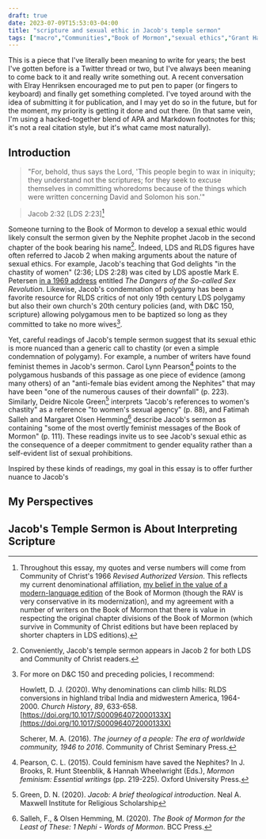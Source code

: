 ```yaml
---
draft: true
date: 2023-07-09T15:53:03-04:00
title: "scripture and sexual ethic in Jacob's temple sermon"
tags: ["macro","Communities","Book of Mormon","sexual ethics","Grant Hardy"]
---
```

This is a piece that I've literally been meaning to write for years; the best I've gotten before is a Twitter thread or two, but I've always been meaning to come back to it and really write something out. A recent conversation with Elray Henriksen encouraged me to put pen to paper (or fingers to keyboard) and finally get something completed. I've toyed around with the idea of submitting it for publication, and I may yet do so in the future, but for the moment, my priority is getting it done and out there. (In that same vein, I'm using a hacked-together blend of APA and Markdown footnotes for this; it's not a real citation style, but it's what came most naturally). 

## Introduction

> "For, behold, thus says the Lord, 'This people begin to wax in iniquity; they understand not the scriptures; for they seek to excuse themselves in committing whoredoms because of the things which were written concerning David and Solomon his son.'"

> Jacob 2:32 [LDS 2:23][^1]

[^1]: Throughout this essay, my quotes and verse numbers will come from Community of Christ's 1966 *Revised Authorized Version*. This reflects my current denominational affiliation, [my belief in the value of a modern-language edition](https://spencergreenhalgh.com/tags/rereading-the-book-of-mormon-project/) of the Book of Mormon (though the RAV is very conservative in its modernization), and my agreement with a number of writers on the Book of Mormon that there is value in respecting the original chapter divisions of the Book of Mormon (which survive in Community of Christ editions but have been replaced by shorter chapters in LDS editions).

Someone turning to the Book of Mormon to develop a sexual ethic would likely consult the sermon given by the Nephite prophet Jacob in the second chapter of the book bearing his name[^2]. Indeed, LDS and RLDS figures have often referred to Jacob 2 when making arguments about the nature of sexual ethics. For example, Jacob's teaching that God delights "in the chastity of women" (2:36; LDS 2:28) was cited by LDS apostle Mark E. Petersen [in a 1969 address](https://scriptures.byu.edu/#0cf0228:t694$25858:c0cf0228) entitled *The Dangers of the So-called Sex Revolution*. Likewise, Jacob's condemnation of polygamy has been a favorite resource for RLDS critics of not only 19th century LDS polygamy but also their own church's 20th century policies (and, with D&C 150, scripture) allowing polygamous men to be baptized so long as they committed to take no more wives[^3].

[^2]: Conveniently, Jacob's temple sermon appears in Jacob 2 for both LDS and Community of Christ readers.

[^3]: For more on D&C 150 and preceding policies, I recommend:  
  
	Howlett, D. J. (2020). Why denominations can climb hills: RLDS conversions in highland tribal India and midwestern America, 1964-2000. *Church History*, *89*, 633-658. [https://doi.org/10.1017/S000964072000133X](https://doi.org/10.1017/S000964072000133X)
	
	Scherer, M. A. (2016). *The journey of a people: The era of worldwide community, 1946 to 2016*. Community of Christ Seminary Press.

Yet, careful readings of Jacob's temple sermon suggest that its sexual ethic is more nuanced than a generic call to chastity (or even a simple condemnation of polygamy). For example, a number of writers have found feminist themes in Jacob's sermon. Carol Lynn Pearson[^4] points to the polygamous husbands of this passage as one piece of evidence (among many others) of an "anti-female bias evident among the Nephites" that may have been "one of the numerous causes of their downfall" (p. 223). Similarly, Deidre Nicole Green[^5] interprets "Jacob's references to women's chastity" as a reference "to women's sexual agency" (p. 88), and Fatimah Salleh and Margaret Olsen Hemming[^6] describe Jacob's sermon as containing "some of the most overtly feminist messages of the Book of Mormon" (p. 111). These readings invite us to see Jacob's sexual ethic as the consequence of a deeper commitment to gender equality rather than a self-evident list of sexual prohibitions. 

[^4]: Pearson, C. L. (2015). Could feminism have saved the Nephites? In J. Brooks, R. Hunt Steenblik, & Hannah Wheelwright (Eds.), *Mormon feminism: Essential writings* (pp. 219-225). Oxford University Press.

[^5]: Green, D. N. (2020). *Jacob: A brief theological introduction*. Neal A. Maxwell Institute for Religious Scholarship

[^6]: Salleh, F., & Olsen Hemming, M. (2020). *The Book of Mormon for the Least of These: 1 Nephi - Words of Mormon*. BCC Press.

Inspired by these kinds of readings, my goal in this essay is to offer further nuance to Jacob's 

## My Perspectives



## Jacob's Temple Sermon is About Interpreting Scripture


